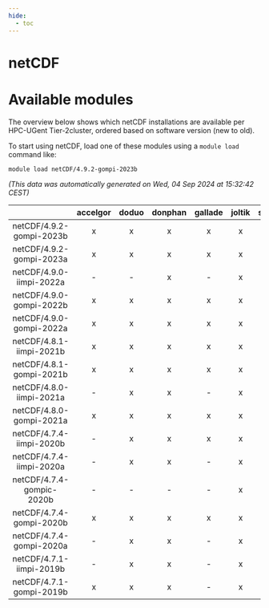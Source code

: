 ```yaml
---
hide:
  - toc
---
```


netCDF
======

# Available modules


The overview below shows which netCDF installations are available per HPC-UGent Tier-2cluster, ordered based on software version (new to old).

To start using netCDF, load one of these modules using a `module load` command like:

```shell
module load netCDF/4.9.2-gompi-2023b
```

*(This data was automatically generated on Wed, 04 Sep 2024 at 15:32:42 CEST)*  

| |accelgor|doduo|donphan|gallade|joltik|shinx|skitty|
| :---: | :---: | :---: | :---: | :---: | :---: | :---: | :---: |
|netCDF/4.9.2-gompi-2023b|x|x|x|x|x|x|x|
|netCDF/4.9.2-gompi-2023a|x|x|x|x|x|x|x|
|netCDF/4.9.0-iimpi-2022a|-|-|x|-|x|-|x|
|netCDF/4.9.0-gompi-2022b|x|x|x|x|x|-|x|
|netCDF/4.9.0-gompi-2022a|x|x|x|x|x|-|x|
|netCDF/4.8.1-iimpi-2021b|x|x|x|x|x|-|x|
|netCDF/4.8.1-gompi-2021b|x|x|x|x|x|-|x|
|netCDF/4.8.0-iimpi-2021a|-|x|x|-|x|-|x|
|netCDF/4.8.0-gompi-2021a|x|x|x|x|x|-|x|
|netCDF/4.7.4-iimpi-2020b|-|x|x|x|x|-|x|
|netCDF/4.7.4-iimpi-2020a|-|x|x|-|x|-|x|
|netCDF/4.7.4-gompic-2020b|-|-|-|-|x|-|-|
|netCDF/4.7.4-gompi-2020b|x|x|x|x|x|-|x|
|netCDF/4.7.4-gompi-2020a|-|x|x|-|x|-|x|
|netCDF/4.7.1-iimpi-2019b|-|x|x|-|x|-|x|
|netCDF/4.7.1-gompi-2019b|x|x|x|-|x|-|x|
